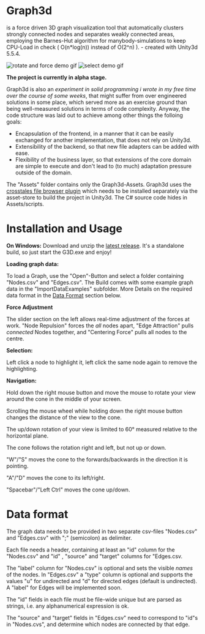 # Graph3d
is a force driven 3D graph visualization tool that automatically clusters strongly connected nodes and separates weakly connected areas, employing the Barnes-Hut algorithm for manybody-simulations to keep CPU-Load in check ( O(n\*log(n)) instead of O(2^n) ). - created with Unity3d 5.5.4.

![rotate and force demo gif](https://github.com/JanMMeyer/G3DDemos/blob/master/g3ddemorotatesmall.gif)
![select demo gif](https://github.com/JanMMeyer/G3DDemos/blob/master/g3ddemoselectsmall.gif)


<b>The project is currently in alpha stage.</b>

Graph3d is also an *experiment in solid programming i wrote in my free time over the course of some weeks*, that might suffer from over engineered solutions in some place, which served more as an exercise ground than being well-measured solutions in terms of code complexity. Anyway, the code structure was laid out to achieve among other things the folloing goals:
 * Encapsulation of the frontend, in a manner that it can be easily exchanged for another implementation, that does not rely on Unity3d.
 * Extensibility of the backend, so that new file adapters can be added with ease.
 * Flexibility of the business layer, so that extensions of the core domain are simple to execute and don't lead to (to much) adaptation pressure outside of the domain. 

The "Assets" folder contains only the Graph3d-Assets. Graph3d uses the [crosstales file browser plugin](https://goo.gl/GCmzrU) which needs to be installed separately via the asset-store to build the project in Unity3d. The C# source code hides in Assets/scripts.

# Installation and Usage

<b>On Windows:</b>
Download and unzip the [latest release](https://github.com/JanMMeyer/Graph3d/releases/latest). It's a standalone build, so just start the G3D.exe and enjoy!

<b>Loading graph data:</b>

To load a Graph, use the "Open"-Button and select a folder containing "Nodes.csv" and "Edges.csv".
The Build comes with some example graph data in the "ImportDataExamples" subfolder. More Details on the required data format in the [Data Format](#data-format) section below.

<b>Force Adjustment</b>

The slider section on the left allows real-time adjustment of the forces at work. "Node Repulsion" forces the *all* nodes apart, "Edge Attraction" pulls *connected* Nodes together, and "Centering Force" pulls all nodes to the centre.

<b>Selection:</b>

Left click a node to highlight it, left click the same node again to remove the highlighting.
 
<b>Navigation:</b>

Hold down the right mouse button and move the mouse to rotate your view around the cone in the middle of your screen.

Scrolling the mouse wheel while holding down the right mouse button changes the distance of the view to the cone.

The up/down rotation of your view is limited to 60° measured relative to the horizontal plane.

The cone follows the rotation right and left, but not up or down.

"W"/"S" moves the cone to the forwards/backwards in the direction it is pointing.

"A"/"D" moves the cone to its left/right.

"Spacebar"/"Left Ctrl" moves the cone up/down.

# Data format

The graph data needs to be provided in two separate csv-files "Nodes.csv" and "Edges.csv" with ";" (semicolon) as delimiter. 

Each file needs a header, containing at least an "id" column for the "Nodes.csv" and "id" , "source" and "target" columns for "Edges.csv. 

The "label" column for "Nodes.csv" is optional and sets the visible *names* of the nodes. In "Edges.csv" a "type" column is optional and supports the values "u" for undirected and "d" for directed edges (default is undirected). A "label" for Edges will be implemented soon.

The "id" fields in each file must be file-wide unique but are parsed as strings, i.e. any alphanumerical expression is ok.

The "source" and "target" fields in "Edges.csv" need to correspond to "id"s in "Nodes.cvs", and determine which nodes are connected by that edge.

